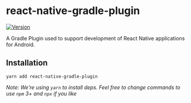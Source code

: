 # react-native-gradle-plugin

[![Version][version-badge]][package]

A Gradle Plugin used to support development of React Native applications for Android.

## Installation

```
yarn add react-native-gradle-plugin
```

*Note: We're using `yarn` to install deps. Feel free to change commands to use `npm` 3+ and `npx` if you like*

[version-badge]: https://img.shields.io/npm/v/react-native-gradle-plugin?style=flat-square
[package]: https://www.npmjs.com/package/react-native-gradle-plugin
